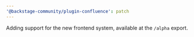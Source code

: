 ```yaml
---
'@backstage-community/plugin-confluence': patch
---
```


Adding support for the new frontend system, available at the `/alpha` export.
